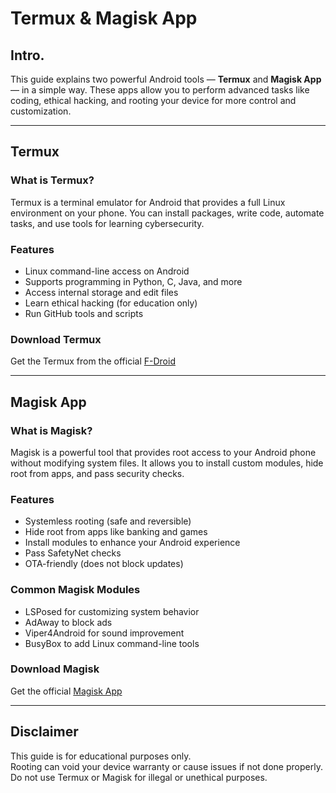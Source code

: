 
# Termux & Magisk App

## Intro.  
This guide explains two powerful Android tools — **Termux** and **Magisk App** — in a simple way. These apps allow you to perform advanced tasks like coding, ethical hacking, and rooting your device for more control and customization.

---

## Termux

### What is Termux?  
Termux is a terminal emulator for Android that provides a full Linux environment on your phone. You can install packages, write code, automate tasks, and use tools for learning cybersecurity.

### Features  
- Linux command-line access on Android  
- Supports programming in Python, C, Java, and more  
- Access internal storage and edit files  
- Learn ethical hacking (for education only)  
- Run GitHub tools and scripts  

### Download Termux  
Get the Termux from the official [F-Droid](https://f-droid.org/en/packages/com.termux/)

---

## Magisk App

### What is Magisk?  
Magisk is a powerful tool that provides root access to your Android phone without modifying system files. It allows you to install custom modules, hide root from apps, and pass security checks.

### Features  
- Systemless rooting (safe and reversible)  
- Hide root from apps like banking and games  
- Install modules to enhance your Android experience  
- Pass SafetyNet checks  
- OTA-friendly (does not block updates)

### Common Magisk Modules  
- LSPosed for customizing system behavior  
- AdAway to block ads  
- Viper4Android for sound improvement  
- BusyBox to add Linux command-line tools  

### Download Magisk  
Get the official [Magisk App](https://magisk.me/)

---

## Disclaimer  
This guide is for educational purposes only.  
Rooting can void your device warranty or cause issues if not done properly.  
Do not use Termux or Magisk for illegal or unethical purposes.
